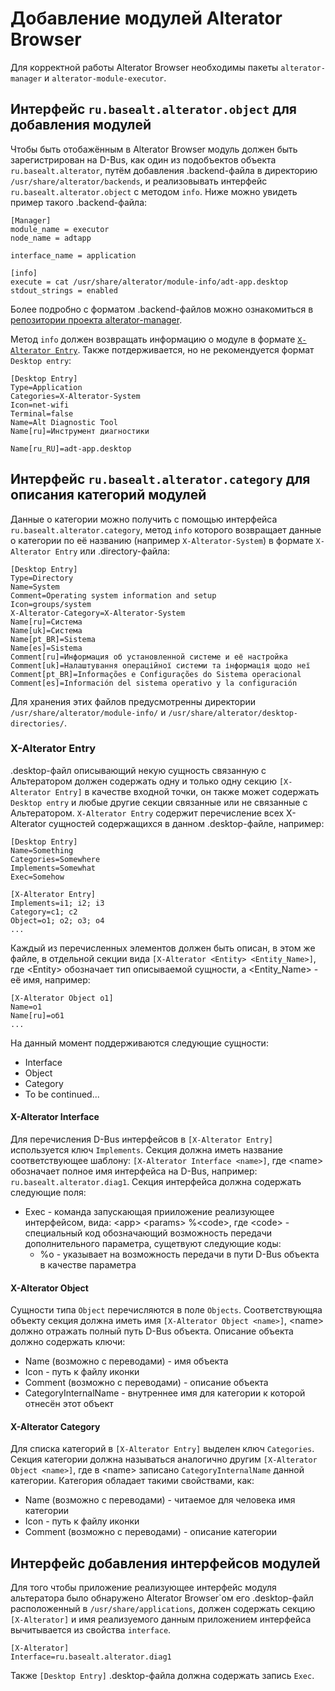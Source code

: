 # Добавление модулей Alterator Browser

Для корректной работы Alterator Browser необходимы пакеты `alterator-manager` и `alterator-module-executor`.

## Интерфейс `ru.basealt.alterator.object` для добавления модулей

Чтобы быть отобажённым в Alterator Browser модуль должен быть зарегистрирован на D-Bus, как один из подобъектов объекта `ru.basealt.alterator`, путём добавления .backend-файла в директорию `/usr/share/alterator/backends`, и реализовывать интерфейс `ru.basealt.alterator.object` с методом `info`. Ниже можно увидеть пример такого .backend-файла:

```
[Manager]
module_name = executor
node_name = adtapp

interface_name = application

[info]
execute = cat /usr/share/alterator/module-info/adt-app.desktop
stdout_strings = enabled
```

Более подробно с форматом .backend-файлов можно ознакомиться в [репозитории проекта alterator-manager](https://gitlab.basealt.space/alt/alterator-manager/-/blob/master/docs/README-ru.md).

Метод `info` должен возвращать информацию о модуле в формате [`X-Alterator Entry`](#x\-alterator-entry). Также потдерживается, но не рекомендуется формат `Desktop entry`: 

```
[Desktop Entry]
Type=Application
Categories=X-Alterator-System
Icon=net-wifi
Terminal=false
Name=Alt Diagnostic Tool
Name[ru]=Инструмент диагностики

Name[ru_RU]=adt-app.desktop
```

## Интерфейс `ru.basealt.alterator.category` для описания категорий модулей

Данные о категории можно получить с помощью интерфейса `ru.basealt.alterator.category`, метод `info` которого возвращает данные о категории по её названию (например `X-Alterator-System`) в формате `X-Alterator Entry` или .directory-файла:

```
[Desktop Entry]
Type=Directory
Name=System
Comment=Operating system information and setup
Icon=groups/system
X-Alterator-Category=X-Alterator-System
Name[ru]=Система
Name[uk]=Система
Name[pt_BR]=Sistema
Name[es]=Sistema
Comment[ru]=Информация об установленной системе и её настройка
Comment[uk]=Налаштування операційної системи та інформація щодо неї
Comment[pt_BR]=Informações e Configurações do Sistema operacional
Comment[es]=Información del sistema operativo y la configuración
```

Для хранения этих файлов предусмотренны директории `/usr/share/alterator/module-info/` и `/usr/share/alterator/desktop-directories/`.

### X-Alterator Entry

.desktop-файл описывающий некую сущность связанную с Альтератором должен содержать одну и только одну секцию `[X-Alterator Entry]` в качестве входной точки, он также может содержать `Desktop entry` и любые другие секции связанные или не связанные с Альтератором. `X-Alterator Entry` содержит перечисление всех X-Alterator сущностей содержащихся в данном .desktop-файле, например:

```
[Desktop Entry]
Name=Something
Categories=Somewhere
Implements=Somewhat
Exec=Somehow

[X-Alterator Entry]
Implements=i1; i2; i3
Category=c1; c2
Object=o1; o2; o3; o4
...
```

Каждый из перечисленных элементов должен быть описан, в этом же файле, в отдельной секции вида `[X-Alterator <Entity> <Entity_Name>]`, где &lt;Entity&gt; обозначает тип описываемой сущности, а &lt;Entity_Name&gt; - её имя, например:

```
[X-Alterator Object o1]
Name=o1
Name[ru]=об1
...
```

На данный момент поддерживаются следующие сущности:

- Interface
- Object
- Category
- To be continued...

#### X-Alterator Interface

Для перечисления D-Bus интерфейсов в `[X-Alterator Entry]` используется ключ `Implements`. Секция должна иметь название соответствующее шаблону: `[X-Alterator Interface <name>]`, где &lt;name&gt; обозначает полное имя интерфейса на D-Bus, например: `ru.basealt.alterator.diag1`. Секция интерфейса должна содержать следующие поля:

- Exec - команда запускающая прииложение реализующее интерфейсом, вида: &lt;app&gt; &lt;params&gt; %&lt;code&gt;, где &lt;code&gt; - специальный код обозначающий возможность передачи дополнительного параметра, сущетвуют следующие коды:
	- %o - указывает на возможность передачи в пути D-Bus объекта в качестве параметра

#### X-Alterator Object

Сущности типа `Object` перечисляются в поле `Objects`. Соответствующяа объекту секция должна иметь имя `[X-Alterator Object <name>]`, &lt;name&gt; должно отражать полный путь D-Bus объекта. Описание объекта должно содержать ключи:

- Name (возможно с переводами) - имя объекта
- Icon - путь к файлу иконки
- Comment (возможно с переводами) - описание объекта
- CategoryInternalName - внутреннее имя для категории к которой отнесён этот объект

#### X-Alterator Category

Для списка категорий в `[X-Alterator Entry]` выделен ключ `Categories`. Секция категории должна называться аналогично другим `[X-Alterator Object <name>]`, где в &lt;name&gt; записано `CategoryInternalName` данной категории. Категория обладает такими свойствами, как:

- Name (возможно с переводами) - читаемое для человека имя категории
- Icon - путь к файлу иконки
- Comment (возможно с переводами) - описание категории

## Интерфейс добавления интерфейсов модулей

Для того чтобы приложение реализующее интерфейс модуля альтератора было обнаружено Alterator Browser\`ом его .desktop-файл расположенный в `/usr/share/applications`, должен содержать секцию `[X-Alterator]` и имя реализуемого данным приложением интерфейса вычитывается из свойства `interface`.

```
[X-Alterator]
Interface=ru.basealt.alterator.diag1
```

Также `[Desktop Entry]` .desktop-файла должна содержать запись `Exec`.
